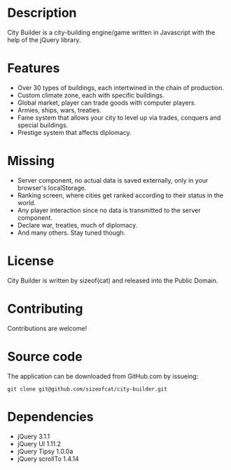 Description
===========

City Builder is a city-building engine/game written in Javascript with the help of the jQuery library.

Features
========

- Over 30 types of buildings, each intertwined in the chain of production.
- Custom climate zone, each with specific buildings.
- Global market, player can trade goods with computer players.
- Armies, ships, wars, treaties.
- Fame system that allows your city to level up via trades, conquers and special buildings.
- Prestige system that affects diplomacy.

Missing
=======

- Server component, no actual data is saved externally, only in your browser's localStorage.
- Ranking screen, where cities get ranked according to their status in the world.
- Any player interaction since no data is transmitted to the server component.
- Declare war, treaties, much of diplomacy.
- And many others. Stay tuned though.

License
=======

City Builder is written by sizeof(cat) <sizeofcat AT riseup DOT net> and released into the Public Domain.

Contributing
============

Contributions are welcome!

Source code
===========

The application can be downloaded from GitHub.com by issueing:

`git clone git@github.com/sizeofcat/city-builder.git`

Dependencies
============

- jQuery 3.1.1
- jQuery UI 1.11.2
- jQuery Tipsy 1.0.0a
- jQuery scrollTo 1.4.14
